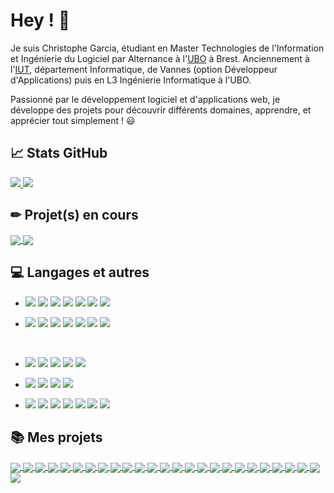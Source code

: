 # Hey ! 👋

Je suis Christophe Garcia, étudiant en Master Technologies de l'Information et Ingénierie du Logiciel par Alternance à l'[UBO](https://www.univ-brest.fr/departement-informatique/) à Brest. Anciennement à l'[IUT](https://www.iutvannes.fr/), département Informatique, de Vannes (option Développeur d'Applications) puis en L3 Ingénierie Informatique à l'UBO.

Passionné par le développement logiciel et d'applications web, je développe des projets pour découvrir différents domaines, apprendre, et apprécier tout simplement ! 😃


## 📈 Stats GitHub

<a href="https://github-readme-stats.vercel.app/api?username=Garcia-Christophe&show_icons=true&theme=vue-dark">
  <img align="bottom" src="https://github-readme-stats.vercel.app/api?username=Garcia-Christophe&show_icons=true&theme=vue-dark" />
</a>

<a href="https://github-readme-stats.vercel.app/api/top-langs/?username=Garcia-Christophe&layout=compact&theme=vue-dark">
  <img align="bottom" src="https://github-readme-stats.vercel.app/api/top-langs/?username=Garcia-Christophe&layout=compact&theme=vue-dark" />
</a>

## ✏ Projet(s) en cours

<a href="https://github.com/Garcia-Christophe/Eveil-du-Pirate">
  <img align="center" src="https://github-readme-stats.vercel.app/api/pin/?username=Garcia-Christophe&repo=Eveil-du-Pirate&theme=vue-dark" />
</a>

<a href="https://github.com/Garcia-Christophe/FitMarket">
  <img align="center" src="https://github-readme-stats.vercel.app/api/pin/?username=Garcia-Christophe&repo=FitMarket&theme=vue-dark" />
</a>

## 💻 Langages et autres

- ![](https://img.shields.io/badge/Code-JavaScript-informational?style=flat&logo=JavaScript&logoColor=white&color=2bbc8a)
![](https://img.shields.io/badge/Code-Java-informational?style=flat&logo=Java&logoColor=white&color=2bbc8a)
![](https://img.shields.io/badge/Code-HTML-informational?style=flat&logo=html5&logoColor=white&color=2bbc8a)
![](https://img.shields.io/badge/Code-CSS-informational?style=flat&logo=css3&logoColor=white&color=2bbc8a)
![](https://img.shields.io/badge/Code-PHP-informational?style=flat&logo=PHP&logoColor=white&color=2bbc8a)
![](https://img.shields.io/badge/Code-C-informational?style=flat&logo=c&logoColor=white&color=2bbc8a)
![](https://img.shields.io/badge/Code-MySQL-informational?style=flat&logo=MySQL&logoColor=white&color=2bbc8a)

- ![](https://img.shields.io/badge/Librairie-React-informational?style=flat&logo=react&logoColor=white&color=2bbc8a)
![](https://img.shields.io/badge/Framework-ReactNative-informational?style=flat&logo=react&logoColor=white&color=2bbc8a)
![](https://img.shields.io/badge/Framework-VueJS-informational?style=flat&logo=vue.js&logoColor=white&color=2bbc8a)
![](https://img.shields.io/badge/Framework-Spring-informational?style=flat&logo=spring&logoColor=white&color=2bbc8a)
![](https://img.shields.io/badge/Framework-Bootstrap-informational?style=flat&logo=Bootstrap&logoColor=white&color=2bbc8a)
![](https://img.shields.io/badge/Framework-Angular-informational?style=flat&logo=angular&logoColor=white&color=2bbc8a)
![](https://img.shields.io/badge/CMS-WordPress-informational?style=flat&logo=WordPress&logoColor=white&color=2bbc8a)

<br />
 
- ![](https://img.shields.io/badge/Test-Jest-informational?style=flat&logoColor=white&color=2bbc8a)
![](https://img.shields.io/badge/Test-BackstopJS-informational?style=flat&logoColor=white&color=2bbc8a)
![](https://img.shields.io/badge/Test-JUnit-informational?style=flat&logoColor=white&color=2bbc8a)
![](https://img.shields.io/badge/Test-Katalon-informational?style=flat&logoColor=white&color=2bbc8a)
![](https://img.shields.io/badge/Test-Selenium-informational?style=flat&logoColor=white&color=2bbc8a)

- ![](https://img.shields.io/badge/Environnement-VisualStudioCode-informational?style=flat&logoColor=white&color=2bbc8a)
![](https://img.shields.io/badge/Environnement-Eclipse-informational?style=flat&logoColor=white&color=2bbc8a)
![](https://img.shields.io/badge/Environnement-IntelliJIDEA-informational?style=flat&logoColor=white&color=2bbc8a)
![](https://img.shields.io/badge/Environnement-AndroidStudio-informational?style=flat&logoColor=white&color=2bbc8a)

- ![](https://img.shields.io/badge/Outil-Git-informational?style=flat&logoColor=white&color=2bbc8a)
![](https://img.shields.io/badge/Outil-GitLab-informational?style=flat&logoColor=white&color=2bbc8a)
![](https://img.shields.io/badge/Outil-GitHub-informational?style=flat&logoColor=white&color=2bbc8a)
![](https://img.shields.io/badge/Outil-Méthode%20Agile%20Scrum-informational?style=flat&logoColor=white&color=2bbc8a)
![](https://img.shields.io/badge/Outil-Gantt-informational?style=flat&logoColor=white&color=2bbc8a)
![](https://img.shields.io/badge/Outil-Suite%20Google-informational?style=flat&logoColor=white&color=2bbc8a)
![](https://img.shields.io/badge/Outil-Suite%20Office-informational?style=flat&logoColor=white&color=2bbc8a)

## 📚 Mes projets

<a href="https://github.com/Garcia-Christophe/MessageApp">
  <img align="center" src="https://gitlab.com/uploads/-/system/project/avatar/51349793/Protegodot.png?width=64" />
</a>
<a href="https://github.com/Garcia-Christophe/FitMarket">
  <img align="center" src="https://gitlab.com/uploads/-/system/project/avatar/53807018/FitMarket.png?width=64" />
</a>
<a href="https://github.com/Garcia-Christophe/Minispec">
  <img align="center" src="https://gitlab.com/uploads/-/system/project/avatar/53196134/Minispec.png?width=64" />
</a>
<a href="https://github.com/Garcia-Christophe/Eveil-du-Pirate">
  <img align="center" src="https://gitlab.com/uploads/-/system/project/avatar/51349793/Protegodot.png?width=64" />
</a>
<a href="https://github.com/Garcia-Christophe/Protegodot">
  <img align="center" src="https://gitlab.com/uploads/-/system/project/avatar/51349793/Protegodot.png?width=64" />
</a>
<a href="https://github.com/Garcia-Christophe/Satellites-Balises">
  <img align="center" src="https://gitlab.com/uploads/-/system/project/avatar/50745647/Satellites-Balises.png?width=64" />
</a>
<a href="https://github.com/Garcia-Christophe/WeatherApp">
  <img align="center" src="https://gitlab.com/uploads/-/system/project/avatar/50596910/WeatherApp.png?width=64" />
</a>
<a href="https://github.com/Garcia-Christophe/VueJS-Decouverte">
  <img align="center" src="https://gitlab.com/uploads/-/system/project/avatar/46966717/VueJS-Decouverte.png?width=64" />
</a>
<a href="https://github.com/Garcia-Christophe/TourGo">
  <img align="center" src="https://gitlab.com/uploads/-/system/project/avatar/44074980/TourGo.png?width=64" />
</a>
<a href="https://github.com/Garcia-Christophe/Accar-Areno">
  <img align="center" src="https://gitlab.com/uploads/-/system/project/avatar/43278724/AccarAreno.png?width=64" />
</a>
<a href="https://github.com/Garcia-Christophe/Find-A-Movie">
  <img align="center" src="https://gitlab.com/uploads/-/system/project/avatar/42801882/logo.png?width=64" />
</a>
<a href="https://github.com/Garcia-Christophe/FTP-Client-Serveur">
  <img align="center" src="https://gitlab.com/uploads/-/system/project/avatar/34181107/MyFTP2.png?width=64" />
</a>
<a href="https://github.com/Garcia-Christophe/Conception-application">
  <img align="center" src="https://gitlab.com/uploads/-/system/project/avatar/32700928/logo.png?width=64" />
</a>
<a href="https://github.com/Garcia-Christophe/Follow">
  <img align="center" src="https://gitlab.com/uploads/-/system/project/avatar/31127659/logo.png?width=64" />
</a>
<a href="https://github.com/Garcia-Christophe/Borne-Recharge">
  <img align="center" src="https://gitlab.com/uploads/-/system/project/avatar/31835542/logoRond.png?width=64" />
</a>
<a href="https://github.com/Garcia-Christophe/Universites">
  <img align="center" src="https://gitlab.com/uploads/-/system/project/avatar/30706453/logo.png?width=64" />
</a>
<a href="https://github.com/Garcia-Christophe/MesStocks">
  <img align="center" src="https://gitlab.com/uploads/-/system/project/avatar/25979562/logo.png?width=64" />
</a>
<a href="https://github.com/Garcia-Christophe/Chat-Botte">
  <img align="center" src="https://gitlab.com/uploads/-/system/project/avatar/27577096/Chat-Botte.png?width=64" />
</a>
<a href="https://github.com/Garcia-Christophe/NavalBattle">
  <img align="center" src="https://gitlab.com/uploads/-/system/project/avatar/26005963/logo.png?width=64" />
</a>
<a href="https://github.com/Garcia-Christophe/TodoListe">
  <img align="center" src="https://gitlab.com/uploads/-/system/project/avatar/26006313/logo.png?width=64" />
</a>
<a href="https://github.com/Garcia-Christophe/TicTacToe">
  <img align="center" src="https://gitlab.com/uploads/-/system/project/avatar/26004928/logo.png?width=64" />
</a>
<a href="https://github.com/Garcia-Christophe/WereWolf">
  <img align="center" src="https://gitlab.com/uploads/-/system/project/avatar/26005788/logo.png?width=64" />
</a>
<a href="https://github.com/Garcia-Christophe/ZenGame">
  <img align="center" src="https://gitlab.com/uploads/-/system/project/avatar/26005528/logo.png?width=64" />
</a>
<a href="https://github.com/Garcia-Christophe/SeaBattle">
  <img align="center" src="https://gitlab.com/uploads/-/system/project/avatar/26005201/logo.png?width=64" />
</a>
<a href="https://github.com/Garcia-Christophe/Snake">
  <img align="center" src="https://gitlab.com/uploads/-/system/project/avatar/26003921/snakeIcon.png?width=64" />
</a>
<a href="https://github.com/Garcia-Christophe/Echecs">
  <img align="center" src="https://gitlab.com/uploads/-/system/project/avatar/26002630/icon.png?width=64" />
</a>
